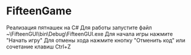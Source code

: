 # FifteenGame
Реализация пятнашек на C#
Для работы запустите файл ~\FifteenGUI\bin\Debug\FifteenGUI.exe
Для начала игры нажмите "Начать игру"
Для отмены хода нажмите кнопку "Отменить код" или сочетание клавиш Ctrl+Z
